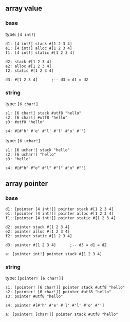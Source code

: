 
## array value

### base

type: `[4 int!]`

```
d1: [4 int!] stack #[1 2 3 4]
e1: [4 int!] alloc #[1 2 3 4]
f1: [4 int!] static #[1 2 3 4]

d2: stack #[1 2 3 4]
e2: alloc #[1 2 3 4]
f2: static #[1 2 3 4]

d3: #[1 2 3 4]		;-- d3 = d1 = d2
```

### string

type: `[6 char!]`

```
s1: [6 char!] stack #utf8 "hello"
s2: [6 char!] #utf8 "hello"
s3: #utf8 "hello"

s4: #[#'h' #'e' #'l' #'l' #'o' #'']
```

type: `[6 uchar!]`

```
s1: [6 uchar!] stack "hello"
s2: [6 uchar!] "hello"
s3: "hello"

s4: #[#"h" #"e" #"l" #"l" #"o" #""]
```

## array pointer

### base

```
d1: [pointer [4 int!]] pointer stack #[1 2 3 4]
e1: [pointer [4 int!]] pointer alloc #[1 2 3 4]
f1: [pointer [4 int!]] pointer static #[1 2 3 4]

d2: pointer stack #[1 2 3 4]
e2: pointer alloc #[1 2 3 4]
f2: pointer static #[1 2 3 4]

d3: pointer #[1 2 3 4]		;-- d3 = d1 = d2
```

```
a: [pointer int!] pointer stack #[1 2 3 4]
```

### string

type: `[pointer! [6 char!]]`

```
s1: [pointer! [6 char!]] pointer stack #utf8 "hello"
s2: [pointer! [6 char!]] pointer #utf8 "hello"
s3: pointer #utf8 "hello"

s4: pointer #[#'h' #'e' #'l' #'l' #'o' #'']
```

```
a: [pointer! [char!]] pointer stack #utf8 "hello"
```
